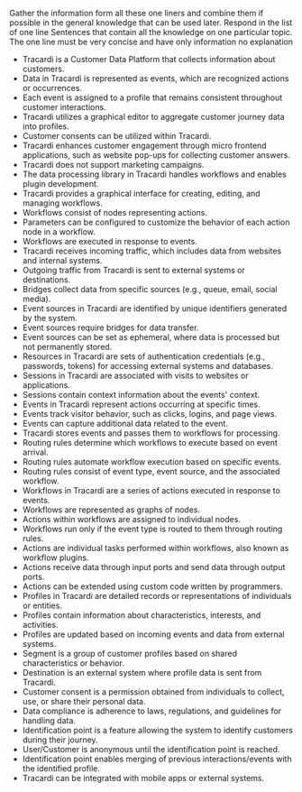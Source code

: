 Gather the information form all these one liners and combine them if possible in the general knowledge that can be used later. Respond in the list of one line Sentences that contain all the knowledge on one particular topic. The one line must be very concise and have only information no explanation 

* Tracardi is a Customer Data Platform that collects information about customers.
* Data in Tracardi is represented as events, which are recognized actions or occurrences.
* Each event is assigned to a profile that remains consistent throughout customer interactions.
* Tracardi utilizes a graphical editor to aggregate customer journey data into profiles.
* Customer consents can be utilized within Tracardi.
* Tracardi enhances customer engagement through micro frontend applications, such as website pop-ups for collecting customer answers.
* Tracardi does not support marketing campaigns.
* The data processing library in Tracardi handles workflows and enables plugin development.
* Tracardi provides a graphical interface for creating, editing, and managing workflows.
* Workflows consist of nodes representing actions.
* Parameters can be configured to customize the behavior of each action node in a workflow.
* Workflows are executed in response to events.
* Tracardi receives incoming traffic, which includes data from websites and internal systems.
* Outgoing traffic from Tracardi is sent to external systems or destinations.
* Bridges collect data from specific sources (e.g., queue, email, social media).
* Event sources in Tracardi are identified by unique identifiers generated by the system.
* Event sources require bridges for data transfer.
* Event sources can be set as ephemeral, where data is processed but not permanently stored.
* Resources in Tracardi are sets of authentication credentials (e.g., passwords, tokens) for accessing external systems and databases.
* Sessions in Tracardi are associated with visits to websites or applications.
* Sessions contain context information about the events' context.
* Events in Tracardi represent actions occurring at specific times.
* Events track visitor behavior, such as clicks, logins, and page views.
* Events can capture additional data related to the event.
* Tracardi stores events and passes them to workflows for processing.
* Routing rules determine which workflows to execute based on event arrival.
* Routing rules automate workflow execution based on specific events.
* Routing rules consist of event type, event source, and the associated workflow.
* Workflows in Tracardi are a series of actions executed in response to events.
* Workflows are represented as graphs of nodes.
* Actions within workflows are assigned to individual nodes.
* Workflows run only if the event type is routed to them through routing rules.
* Actions are individual tasks performed within workflows, also known as workflow plugins.
* Actions receive data through input ports and send data through output ports.
* Actions can be extended using custom code written by programmers.
* Profiles in Tracardi are detailed records or representations of individuals or entities.
* Profiles contain information about characteristics, interests, and activities.
* Profiles are updated based on incoming events and data from external systems.
* Segment is a group of customer profiles based on shared characteristics or behavior.
* Destination is an external system where profile data is sent from Tracardi.
* Customer consent is a permission obtained from individuals to collect, use, or share their personal data.
* Data compliance is adherence to laws, regulations, and guidelines for handling data.
* Identification point is a feature allowing the system to identify customers during their journey.
* User/Customer is anonymous until the identification point is reached.
* Identification point enables merging of previous interactions/events with the identified profile.
* Tracardi can be integrated with mobile apps or external systems.